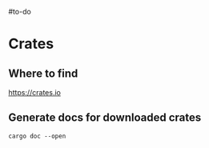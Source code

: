 #to-do 

# Crates

## Where to find
https://crates.io

## Generate docs for downloaded crates
`cargo doc --open`